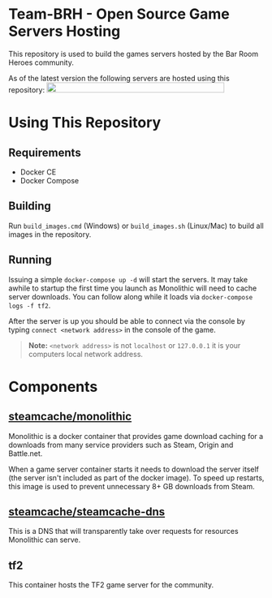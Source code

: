 Team-BRH - Open Source Game Servers Hosting
===========================================
This repository is used to build the games servers hosted by the Bar Room Heroes community.

As of the latest version the following servers are hosted using this repository:
<a href="https://www.gametracker.com/server_info/69.162.82.210:27015/" target="_blank"><img src="https://cache.gametracker.com/server_info/69.162.82.210:27015/b_350_20_692108_381007_ffffff_000000.png" border="0" width="350" height="20" alt=""/></a>


Using This Repository
=====================
Requirements
------------
- Docker CE
- Docker Compose

Building
------------
Run `build_images.cmd` (Windows) or `build_images.sh` (Linux/Mac) to build all images in the repository.

Running
------------
Issuing a simple `docker-compose up -d` will start the servers. It may take awhile to startup the first time you launch as Monolithic will need to cache server downloads. You can follow along while it loads via `docker-compose logs -f tf2`.

After the server is up you should be able to connect via the console by typing `connect <network address>` in the console of the game.

> **Note:** `<network address>` is not `localhost` or `127.0.0.1` it is your computers local network address.

Components
==========
[steamcache/monolithic](https://github.com/steamcache/monolithic)
---------------------
Monolithic is a docker container that provides game download caching for a downloads from many service providers such as Steam, Origin and Battle.net.

When a game server container starts it needs to download the server itself (the server isn't included as part of the docker image). To speed up restarts, this image is used to prevent unnecessary 8+ GB downloads from Steam.

[steamcache/steamcache-dns](https://github.com/steamcache/steamcache-dns)
----------------------------
This is a DNS that will transparently take over requests for resources Monolithic can serve. 

tf2
------------
This container hosts the TF2 game server for the community.